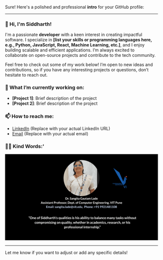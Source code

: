 Sure! Here's a polished and professional **intro** for your GitHub profile:

---

### 👋 Hi, I'm Siddharth!

I'm a passionate **developer** with a keen interest in creating impactful software. I specialize in **[list your skills or programming languages here, e.g., Python, JavaScript, React, Machine Learning, etc.]**, and I enjoy building scalable and efficient applications. I’m always excited to collaborate on open-source projects and contribute to the tech community.

Feel free to check out some of my work below! I’m open to new ideas and contributions, so if you have any interesting projects or questions, don’t hesitate to reach out.

### 🌱 What I’m currently working on:
- **[Project 1]**: Brief description of the project
- **[Project 2]**: Brief description of the project

### 📫 How to reach me:
- [LinkedIn](https://www.linkedin.com/in/siddharth) (Replace with your actual LinkedIn URL)
- [Email](mailto:siddharth@email.com) (Replace with your actual email)



### 💬✨ Kind Words:'

![Testimonials GIF](https://github.com/Sid330s/Sid330s/raw/main/Testimonials.gif)



---

Let me know if you want to adjust or add any specific details!
